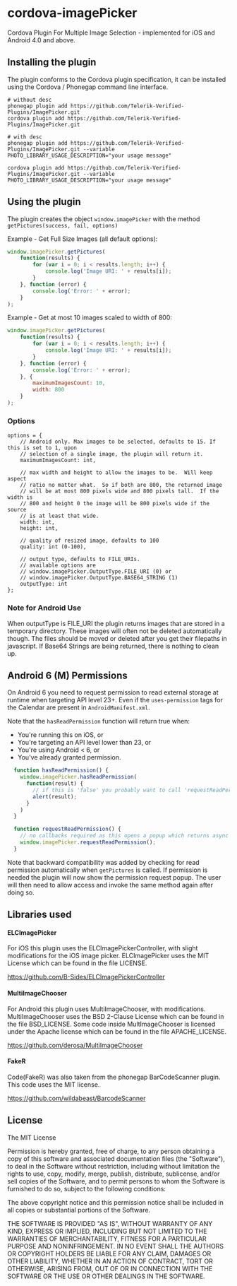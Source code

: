 cordova-imagePicker
===================

Cordova Plugin For Multiple Image Selection - implemented for iOS and Android 4.0 and above.

## Installing the plugin

The plugin conforms to the Cordova plugin specification, it can be installed
using the Cordova / Phonegap command line interface.

    # without desc
    phonegap plugin add https://github.com/Telerik-Verified-Plugins/ImagePicker.git
    cordova plugin add https://github.com/Telerik-Verified-Plugins/ImagePicker.git
    
    # with desc
    phonegap plugin add https://github.com/Telerik-Verified-Plugins/ImagePicker.git --variable PHOTO_LIBRARY_USAGE_DESCRIPTION="your usage message"

    cordova plugin add https://github.com/Telerik-Verified-Plugins/ImagePicker.git --variable PHOTO_LIBRARY_USAGE_DESCRIPTION="your usage message"


## Using the plugin

The plugin creates the object `window.imagePicker` with the method `getPictures(success, fail, options)`

Example - Get Full Size Images (all default options):
```javascript
window.imagePicker.getPictures(
    function(results) {
        for (var i = 0; i < results.length; i++) {
            console.log('Image URI: ' + results[i]);
        }
    }, function (error) {
        console.log('Error: ' + error);
    }
);
```

Example - Get at most 10 images scaled to width of 800:
```javascript
window.imagePicker.getPictures(
    function(results) {
        for (var i = 0; i < results.length; i++) {
            console.log('Image URI: ' + results[i]);
        }
    }, function (error) {
        console.log('Error: ' + error);
    }, {
        maximumImagesCount: 10,
        width: 800
    }
);
```

### Options

    options = {
        // Android only. Max images to be selected, defaults to 15. If this is set to 1, upon
        // selection of a single image, the plugin will return it.
        maximumImagesCount: int,
        
        // max width and height to allow the images to be.  Will keep aspect
        // ratio no matter what.  So if both are 800, the returned image
        // will be at most 800 pixels wide and 800 pixels tall.  If the width is
        // 800 and height 0 the image will be 800 pixels wide if the source
        // is at least that wide.
        width: int,
        height: int,
        
        // quality of resized image, defaults to 100
        quality: int (0-100),

        // output type, defaults to FILE_URIs.
        // available options are 
        // window.imagePicker.OutputType.FILE_URI (0) or 
        // window.imagePicker.OutputType.BASE64_STRING (1)
        outputType: int
    };
    
### Note for Android Use

When outputType is FILE_URI the plugin returns images that are stored in a temporary directory.  These images will often not be deleted automatically though.  The files should be moved or deleted after you get their filepaths in javascript. If Base64 Strings are being returned, there is nothing to clean up.

## Android 6 (M) Permissions
On Android 6 you need to request permission to read external storage at runtime when targeting API level 23+.
Even if the `uses-permission` tags for the Calendar are present in `AndroidManifest.xml`.

Note that the `hasReadPermission` function will return true when:

- You're running this on iOS, or
- You're targeting an API level lower than 23, or
- You're using Android < 6, or
- You've already granted permission.

```js
  function hasReadPermission() {
    window.imagePicker.hasReadPermission(
      function(result) {
        // if this is 'false' you probably want to call 'requestReadPermission' now
        alert(result);
      }
    )
  }

  function requestReadPermission() {
    // no callbacks required as this opens a popup which returns async
    window.imagePicker.requestReadPermission();
  }
```

Note that backward compatibility was added by checking for read permission automatically when `getPictures` is called.
If permission is needed the plugin will now show the permission request popup.
The user will then need to allow access and invoke the same method again after doing so.


## Libraries used

#### ELCImagePicker

For iOS this plugin uses the ELCImagePickerController, with slight modifications for the iOS image picker.  ELCImagePicker uses the MIT License which can be found in the file LICENSE.

https://github.com/B-Sides/ELCImagePickerController

#### MultiImageChooser

For Android this plugin uses MultiImageChooser, with modifications.  MultiImageChooser uses the BSD 2-Clause License which can be found in the file BSD_LICENSE.  Some code inside MultImageChooser is licensed under the Apache license which can be found in the file APACHE_LICENSE.

https://github.com/derosa/MultiImageChooser

#### FakeR

Code(FakeR) was also taken from the phonegap BarCodeScanner plugin.  This code uses the MIT license.

https://github.com/wildabeast/BarcodeScanner

## License

The MIT License

Permission is hereby granted, free of charge, to any person obtaining a copy
of this software and associated documentation files (the "Software"), to deal
in the Software without restriction, including without limitation the rights
to use, copy, modify, merge, publish, distribute, sublicense, and/or sell
copies of the Software, and to permit persons to whom the Software is
furnished to do so, subject to the following conditions:

The above copyright notice and this permission notice shall be included in
all copies or substantial portions of the Software.

THE SOFTWARE IS PROVIDED "AS IS", WITHOUT WARRANTY OF ANY KIND, EXPRESS OR
IMPLIED, INCLUDING BUT NOT LIMITED TO THE WARRANTIES OF MERCHANTABILITY,
FITNESS FOR A PARTICULAR PURPOSE AND NONINFRINGEMENT. IN NO EVENT SHALL THE
AUTHORS OR COPYRIGHT HOLDERS BE LIABLE FOR ANY CLAIM, DAMAGES OR OTHER
LIABILITY, WHETHER IN AN ACTION OF CONTRACT, TORT OR OTHERWISE, ARISING FROM,
OUT OF OR IN CONNECTION WITH THE SOFTWARE OR THE USE OR OTHER DEALINGS IN
THE SOFTWARE.